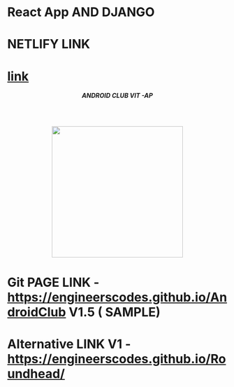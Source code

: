 
#  React App AND DJANGO


# NETLIFY LINK 
# [link](https://androidclubvitap.netlify.app/) </h1>

<p align="center">
  <b><i>ANDROID CLUB VIT -AP </i></b> 
 </p>
 
 <br><br>
 
 <p align="center">
  <img src="https://avatars.githubusercontent.com/u/74130663?s=200&v=4" height="300px" >
  
   </p>


# Git PAGE LINK -https://engineerscodes.github.io/AndroidClub V1.5 ( SAMPLE)

# Alternative LINK V1 -https://engineerscodes.github.io/Roundhead/ 
